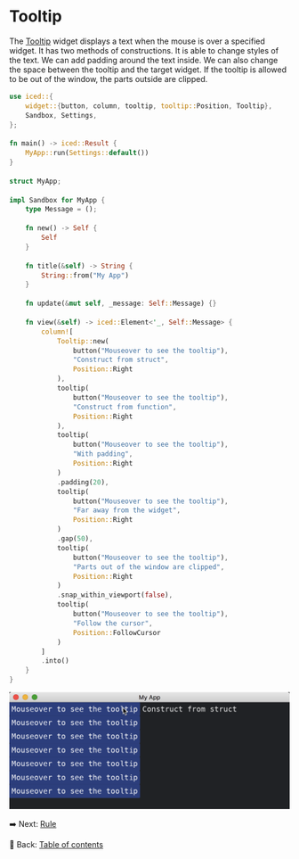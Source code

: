 # Tooltip

The [Tooltip](https://docs.rs/iced/0.12.1/iced/widget/tooltip/struct.Tooltip.html) widget displays a text when the mouse is over a specified widget.
It has two methods of constructions.
It is able to change styles of the text.
We can add padding around the text inside.
We can also change the space between the tooltip and the target widget.
If the tooltip is allowed to be out of the window, the parts outside are clipped.

```rust
use iced::{
    widget::{button, column, tooltip, tooltip::Position, Tooltip},
    Sandbox, Settings,
};

fn main() -> iced::Result {
    MyApp::run(Settings::default())
}

struct MyApp;

impl Sandbox for MyApp {
    type Message = ();

    fn new() -> Self {
        Self
    }

    fn title(&self) -> String {
        String::from("My App")
    }

    fn update(&mut self, _message: Self::Message) {}

    fn view(&self) -> iced::Element<'_, Self::Message> {
        column![
            Tooltip::new(
                button("Mouseover to see the tooltip"),
                "Construct from struct",
                Position::Right
            ),
            tooltip(
                button("Mouseover to see the tooltip"),
                "Construct from function",
                Position::Right
            ),
            tooltip(
                button("Mouseover to see the tooltip"),
                "With padding",
                Position::Right
            )
            .padding(20),
            tooltip(
                button("Mouseover to see the tooltip"),
                "Far away from the widget",
                Position::Right
            )
            .gap(50),
            tooltip(
                button("Mouseover to see the tooltip"),
                "Parts out of the window are clipped",
                Position::Right
            )
            .snap_within_viewport(false),
            tooltip(
                button("Mouseover to see the tooltip"),
                "Follow the cursor",
                Position::FollowCursor
            )
        ]
        .into()
    }
}
```

![Tooltip](./pic/tooltip.png)

:arrow_right:  Next: [Rule](./rule.md)

:blue_book: Back: [Table of contents](./../README.md)
